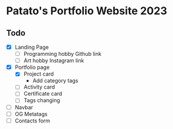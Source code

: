 # Patato's Portfolio Website 2023

## Todo

- [x] Landing Page
  - [ ] Programming hobby Github link
  - [ ] Art hobby Instagram link
- [X] Portfolio page
  - [X] Project card
    - Add category tags
  - [ ] Activity card
  - [ ] Certificate card
  - [ ] Tags changing
- [ ] Navbar
- [ ] OG Metatags
- [ ] Contacts form